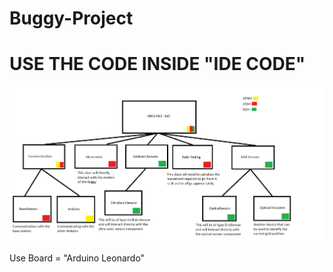 # Buggy-Project


# USE THE CODE INSIDE "IDE CODE"

![heirarchy](Heirarchy.png)

Use Board = "Arduino Leonardo"
